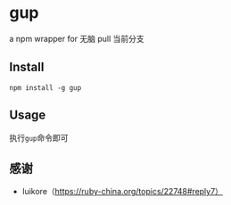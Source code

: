 gup
===

a npm wrapper for 无脑 pull 当前分支

## Install 

	npm install -g gup
	
## Usage

执行`gup`命令即可

## 感谢

- luikore（https://ruby-china.org/topics/22748#reply7）